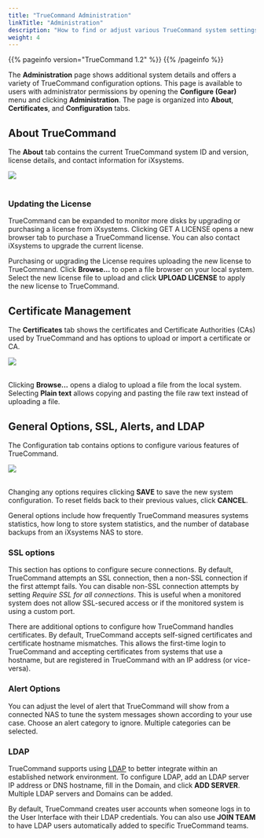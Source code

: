 ```yaml
---
title: "TrueCommand Administration"
linkTitle: "Administration"
description: "How to find or adjust various TrueCommand system settings, including the License, Certificates, LDAP, SSL, Alerts, and other options for connected systems"
weight: 4
---
```


{{% pageinfo version="TrueCommand 1.2" %}}
{{% /pageinfo %}}

The **Administration** page shows additional system details and offers a variety of TrueCommand configuration options.
This page is available to users with administrator permissions by opening the **Configure (Gear)** menu and clicking **Administration**.
The page is organized into **About**, **Certificates**, and **Configuration** tabs.

## About TrueCommand

The **About** tab contains the current TrueCommand system ID and version, license details, and contact information for iXsystems.

<img src="/images/tc-administration-about.png">
<br><br>

### Updating the License

TrueCommand can be expanded to monitor more disks by upgrading or purchasing a license from iXsystems.
Clicking GET A LICENSE opens a new browser tab to purchase a TrueCommand license.
You can also contact iXsystems to upgrade the current license.

Purchasing or upgrading the License requires uploading the new license to TrueCommand.
Click **Browse…** to open a file browser on your local system.
Select the new license file to upload and click **UPLOAD LICENSE** to apply the new license to TrueCommand.


## Certificate Management

The **Certificates** tab shows the certificates and Certificate Authorities (CAs) used by TrueCommand and has options to upload or import a certificate or CA.

<img src="/images/tc-administration-certificates.png">
<br><br>

Clicking **Browse...** opens a dialog to upload a file from the local system.
Selecting **Plain text** allows copying and pasting the file raw text instead of uploading a file.


## General Options, SSL, Alerts, and LDAP

The Configuration tab contains options to configure various features of TrueCommand.

<img src="/images/tc-administration-configuration.png">
<br><br>

Changing any options requires clicking **SAVE** to save the new system configuration.
To reset fields back to their previous values, click **CANCEL**.

General options include how frequently TrueCommand measures systems statistics, how long to store system statistics, and the number of database backups from an iXsystems NAS to store.

### SSL options

This section has options to configure secure connections.
By default, TrueCommand attempts an SSL connection, then a non-SSL connection if the first attempt fails.
You can disable non-SSL connection attempts by setting *Require SSL for all connections*.
This is useful when a monitored system does not allow SSL-secured access or if the monitored system is using a custom port.

There are additional options to configure how TrueCommand handles certificates. By default, TrueCommand accepts self-signed certificates and certificate hostname mismatches.
This allows the first-time login to TrueCommand and accepting certificates from systems that use a hostname, but are registered in TrueCommand with an IP address (or vice-versa).

### Alert Options

You can adjust the level of alert that TrueCommand will show from a connected NAS to tune the system messages shown according to your use case.
Choose an alert category to ignore. Multiple categories can be selected.

### LDAP

TrueCommand supports using [LDAP](https://en.wikipedia.org/wiki/Lightweight_Directory_Access_Protocol) to better integrate within an established network environment.
To configure LDAP, add an LDAP server IP address or DNS hostname, fill in the Domain, and click **ADD SERVER**.
Multiple LDAP servers and Domains can be added.

By default, TrueCommand creates user accounts when someone logs in to the User Interface with their LDAP credentials.
You can also use **JOIN TEAM** to have LDAP users automatically added to specific TrueCommand teams.